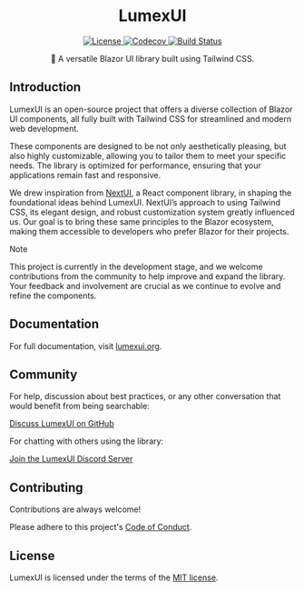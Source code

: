 <h1 align="center">LumexUI</h1>

<p align="center">
  <a href="https://github.com/LumexUI/lumexui/blob/main/LICENSE">
    <img src="https://img.shields.io/github/license/LumexUI/lumexui" alt="License">
  </a>
  <a href="https://codecov.io/gh/LumexUI/lumexui"> 
   <img src="https://codecov.io/gh/LumexUI/lumexui/graph/badge.svg?token=B2QPPNLZYJ" alt="Codecov">
  </a>
  <a href="https://github.com/LumexUI/lumexui/actions">
    <img src="https://img.shields.io/github/actions/workflow/status/LumexUI/lumexui/build-test.yml" alt="Build Status">
  </a>
</p>

<p align="center">
  🚀 A versatile Blazor UI library built using Tailwind CSS.
</p>

## Introduction

LumexUI is an open-source project that offers a diverse collection of Blazor UI components, 
all fully built with Tailwind CSS for streamlined and modern web development.

These components are designed to be not only aesthetically pleasing, but also highly customizable, 
allowing you to tailor them to meet your specific needs. The library is optimized for performance, 
ensuring that your applications remain fast and responsive.

We drew inspiration from [NextUI](https://nextui.org/), a React component library, in shaping the 
foundational ideas behind LumexUI. NextUI’s approach to using Tailwind CSS, its elegant design, 
and robust customization system greatly influenced us. Our goal is to bring these same principles 
to the Blazor ecosystem, making them accessible to developers who prefer Blazor for their projects.

> [!NOTE]
> This project is currently in the development stage, and we welcome contributions from the community to help improve and expand the library. Your feedback and involvement are crucial as we continue to evolve and refine the components.

## Documentation

For full documentation, visit [lumexui.org](https://lumexui.org).

## Community

For help, discussion about best practices, or any other conversation that would benefit from being searchable:

[Discuss LumexUI on GitHub](https://github.com/LumexUI/lumexui/discussions)

For chatting with others using the library:

[Join the LumexUI Discord Server](https://discord.gg/e2QNPByQ)

## Contributing

Contributions are always welcome!

Please adhere to this project's [Code of Conduct](https://github.com/LumexUI/lumexui/blob/main/CODE_OF_CONDUCT.md).

## License

LumexUI is licensed under the terms of the [MIT license](https://github.com/LumexUI/lumex-ui/blob/main/LICENSE).
